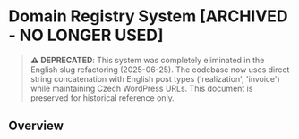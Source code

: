 # Domain Registry System [ARCHIVED - NO LONGER USED]

> **⚠️ DEPRECATED**: This system was completely eliminated in the English slug refactoring (2025-06-25). The codebase now uses direct string concatenation with English post types ('realization', 'invoice') while maintaining Czech WordPress URLs. This document is preserved for historical reference only.

## Overview

